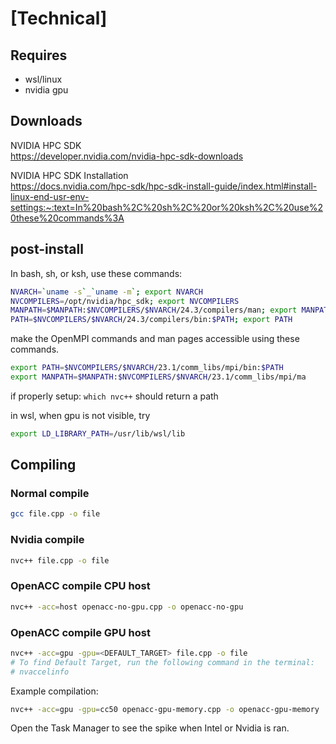 # [Technical] 
## Requires
- wsl/linux
- nvidia gpu
  
## Downloads
NVIDIA HPC SDK <br>
https://developer.nvidia.com/nvidia-hpc-sdk-downloads

NVIDIA HPC SDK Installation <br>
https://docs.nvidia.com/hpc-sdk/hpc-sdk-install-guide/index.html#install-linux-end-usr-env-settings:~:text=In%20bash%2C%20sh%2C%20or%20ksh%2C%20use%20these%20commands%3A


## post-install
In bash, sh, or ksh, use these commands:
```bash
NVARCH=`uname -s`_`uname -m`; export NVARCH
NVCOMPILERS=/opt/nvidia/hpc_sdk; export NVCOMPILERS 
MANPATH=$MANPATH:$NVCOMPILERS/$NVARCH/24.3/compilers/man; export MANPATH
PATH=$NVCOMPILERS/$NVARCH/24.3/compilers/bin:$PATH; export PATH
``` 

make the OpenMPI commands and man pages accessible using these commands.
```bash
export PATH=$NVCOMPILERS/$NVARCH/23.1/comm_libs/mpi/bin:$PATH
export MANPATH=$MANPATH:$NVCOMPILERS/$NVARCH/23.1/comm_libs/mpi/ma
```
if properly setup: `which nvc++` should return a path

in wsl, when gpu is not visible, try
```bash
export LD_LIBRARY_PATH=/usr/lib/wsl/lib
```

## Compiling
### Normal compile
```bash 
gcc file.cpp -o file 
```

### Nvidia compile 
```bash
nvc++ file.cpp -o file
```

### OpenACC compile CPU host 
```bash
nvc++ -acc=host openacc-no-gpu.cpp -o openacc-no-gpu
```
### OpenACC compile GPU host 
```bash
nvc++ -acc=gpu -gpu=<DEFAULT_TARGET> file.cpp -o file
# To find Default Target, run the following command in the terminal: 
# nvaccelinfo
```

Example compilation:
```bash
nvc++ -acc=gpu -gpu=cc50 openacc-gpu-memory.cpp -o openacc-gpu-memory
```
Open the Task Manager to see the spike when Intel or Nvidia is ran.
